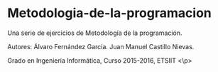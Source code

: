 # Metodologia-de-la-programacion
Una serie de ejercicios de Metodología de la programación.

<p>Autores: Álvaro Fernández García.
         Juan Manuel Castillo Nievas.

Grado en Ingenieria Informática, Curso 2015-2016, ETSIIT
<\p>  
